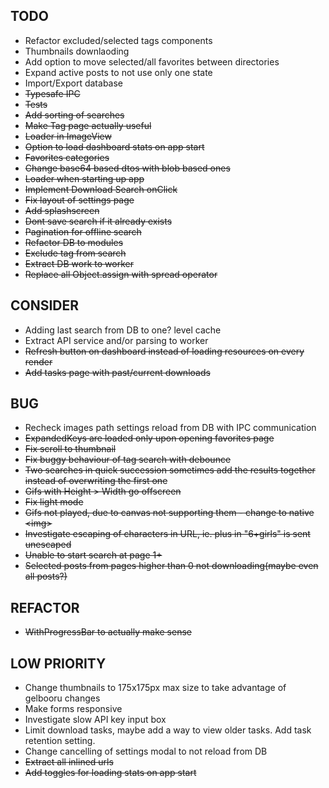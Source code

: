 ## TODO

- Refactor excluded/selected tags components
- Thumbnails downlaoding
- Add option to move selected/all favorites between directories
- Expand active posts to not use only one state
- Import/Export database
- ~~Typesafe IPC~~
- ~~Tests~~
- ~~Add sorting of searches~~
- ~~Make Tag page actually useful~~
- ~~Loader in ImageView~~
- ~~Option to load dashboard stats on app start~~
- ~~Favorites categories~~
- ~~Change base64 based dtos with blob based ones~~
- ~~Loader when starting up app~~
- ~~Implement Download Search onClick~~
- ~~Fix layout of settings page~~
- ~~Add splashscreen~~
- ~~Dont save search if it already exists~~
- ~~Pagination for offline search~~
- ~~Refactor DB to modules~~
- ~~Exclude tag from search~~
- ~~Extract DB work to worker~~
- ~~Replace all Object.assign with spread operator~~

## CONSIDER

- Adding last search from DB to one? level cache
- Extract API service and/or parsing to worker
- ~~Refresh button on dashboard instead of loading resources on every render~~
- ~~Add tasks page with past/current downloads~~

## BUG

- Recheck images path settings reload from DB with IPC communication
- ~~ExpandedKeys are loaded only upon opening favorites page~~
- ~~Fix scroll to thumbnail~~
- ~~Fix buggy behaviour of tag search with debounce~~
- ~~Two searches in quick succession sometimes add the results together instead of overwriting the first one~~
- ~~Gifs with Height > Width go offscreen~~
- ~~Fix light mode~~
- ~~Gifs not played, due to canvas not supporting them - change to native \<img\>~~
- ~~Investigate escaping of characters in URL, ie. plus in "6+girls" is sent unescaped~~
- ~~Unable to start search at page 1+~~
- ~~Selected posts from pages higher than 0 not downloading(maybe even all posts?)~~

## REFACTOR

- ~~WithProgressBar to actually make sense~~

## LOW PRIORITY

- Change thumbnails to 175x175px max size to take advantage of gelbooru changes
- Make forms responsive
- Investigate slow API key input box
- Limit download tasks, maybe add a way to view older tasks. Add task retention setting.
- Change cancelling of settings modal to not reload from DB
- ~~Extract all inlined urls~~
- ~~Add toggles for loading stats on app start~~